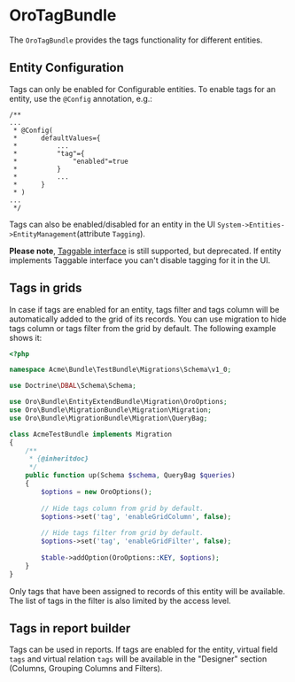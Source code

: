 OroTagBundle
============

The `OroTagBundle` provides the tags functionality for different entities.

Entity Configuration
--------------------

Tags can only be enabled for Configurable entities. To enable tags for an entity, use the `@Config` annotation, e.g.:

```
/**
...
 * @Config(
 *      defaultValues={
 *          ...
 *          "tag"={
 *              "enabled"=true
 *          }
 *          ...
 *      }
 * )
...
 */
```

Tags can also be enabled/disabled for an entity in the UI `System->Entities->EntityManagement`(attribute `Tagging`).

**Please note**, [Taggable interface](Entity/Taggable.php) is still supported, but deprecated. If entity implements Taggable interface you can't disable tagging for it in the UI.

Tags in grids
-------------

In case if tags are enabled for an entity, tags filter and tags column will be automatically added to the grid of its 
records. 
You can use migration to hide tags column or tags filter from the grid by default. 
The following example shows it:

``` php
<?php

namespace Acme\Bundle\TestBundle\Migrations\Schema\v1_0;

use Doctrine\DBAL\Schema\Schema;

use Oro\Bundle\EntityExtendBundle\Migration\OroOptions;
use Oro\Bundle\MigrationBundle\Migration\Migration;
use Oro\Bundle\MigrationBundle\Migration\QueryBag;

class AcmeTestBundle implements Migration
{
    /**
     * {@inheritdoc}
     */
    public function up(Schema $schema, QueryBag $queries)
    {
        $options = new OroOptions();
        
        // Hide tags column from grid by default.
        $options->set('tag', 'enableGridColumn', false);
        
        // Hide tags filter from grid by default.
        $options->set('tag', 'enableGridFilter', false);
        
        $table->addOption(OroOptions::KEY, $options);
    }
}
```

Only tags that have been assigned to records of this entity will be available. The list of tags in the filter is also limited by the access level.

Tags in report builder
----------------------
Tags can be used in reports. If tags are enabled for the entity, virtual field `tags` and virtual relation `tags` will be available in the "Designer" section (Columns, Grouping Columns and Filters).
